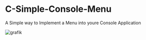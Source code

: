 # C-Simple-Console-Menu
A Simple way to Implement a Menu into youre Console Application

![grafik](https://user-images.githubusercontent.com/120219149/217624447-5abca0b4-4460-4ccf-812a-46f4fe0e3a3a.png)
